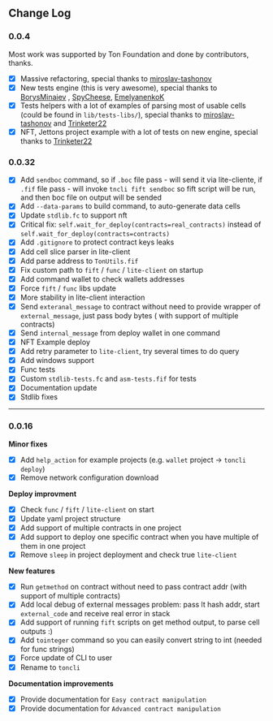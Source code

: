 ## Change Log

### 0.0.4

Most work was supported by Ton Foundation and done by contributors, thanks.

- [x] Massive refactoring, special thanks to [miroslav-tashonov](https://github.com/miroslav-tashonov)
- [x] New tests engine (this is very awesome), special thanks to [BorysMinaiev](https://github.com/BorysMinaiev)
  , [SpyCheese](https://github.com/SpyCheese), [EmelyanenkoK](https://github.com/EmelyanenkoK)
- [x] Tests helpers with a lot of examples of parsing most of usable cells (could be found in `lib/tests-libs/`),
  special thanks to [miroslav-tashonov](https://github.com/miroslav-tashonov)
  and [Trinketer22](https://github.com/Trinketer22/)
- [x] NFT, Jettons project example with a lot of tests on new engine, special thanks
  to [Trinketer22](https://github.com/Trinketer22)

### 0.0.32

- [x] Add `sendboc` command, so if `.boc` file pass - will send it via lite-cliente, if `.fif` file pass - will
  invoke `tncli fift sendboc` so fift script will be run, and then boc file on output will be sended
- [x] Add `--data-params` to build command, to auto-generate data cells
- [x] Update `stdlib.fc` to support nft
- [x] Critical fix: `self.wait_for_deploy(contracts=real_contracts)` instead
  of `self.wait_for_deploy(contracts=contracts)`
- [x] Add `.gitignore` to protect contract keys leaks
- [x] Add cell slice parser in lite-client
- [x] Add parse address to `TonUtils.fif`
- [x] Fix custom path to `fift` / `func` / `lite-client` on startup
- [x] Add command wallet to check wallets addresses
- [x] Force `fift` / `func` libs update
- [x] More stability in lite-client interaction
- [x] Send `exteranal_message` to contract without need to provide wrapper of `external_message`, just pass body bytes (
  with support of multiple contracts)
- [x] Send `internal_message` from deploy wallet in one command
- [x] NFT Example deploy
- [x] Add retry parameter to `lite-client`, try several times to do query
- [x] Add windows support
- [x] Func tests
- [x] Custom `stdlib-tests.fc` and `asm-tests.fif` for tests
- [x] Documentation update
- [x] Stdlib fixes

---

### 0.0.16

**Minor fixes**

- [x] Add `help_action` for example projects (e.g. `wallet` project -> `toncli deploy`)
- [x] Remove network configuration download

**Deploy improvment**

- [x] Check `func` / `fift` / `lite-client` on start
- [x] Update yaml project structure
- [x] Add support of multiple contracts in one project
- [x] Add support to deploy one specific contract when you have multiple of them in one project
- [x] Remove `sleep` in project deployment and check true `lite-client`

**New features**

- [x] Run `getmethod` on contract without need to pass contract addr (with support of multiple contracts)
- [x] Add local debug of external messages problem: pass lt hash addr, start `external_code` and receive real error in
  stack
- [x] Add support of running `fift` scripts on get method output, to parse cell outputs :)
- [x] Add `tointeger` command so you can easily convert string to int (needed for func strings)
- [x] Force update of CLI to user
- [x] Rename to `toncli`

**Documentation improvements**

- [x] Provide documentation for `Easy contract manipulation`
- [x] Provide documentation for `Advanced contract manipulation`
